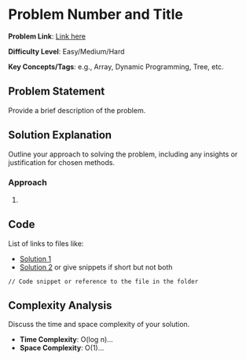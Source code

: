 # Problem Number and Title

**Problem Link**: [Link here](#)

**Difficulty Level**: Easy/Medium/Hard

**Key Concepts/Tags**: e.g., Array, Dynamic Programming, Tree, etc.

## Problem Statement

Provide a brief description of the problem.

## Solution Explanation

Outline your approach to solving the problem, including any insights or justification for chosen methods.

### Approach
1. 

## Code
List of links to files like:
- [Solution 1](./solution_1.ext)
- [Solution 2](./solution_2.ext)
or give snippets if short but not both
```[language]
// Code snippet or reference to the file in the folder
```

## Complexity Analysis

Discuss the time and space complexity of your solution.
- **Time Complexity**: O(log n)...
- **Space Complexity**: O(1)...